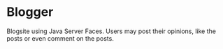 
# Blogger
Blogsite using Java Server Faces.
Users may post their opinions, like the posts or even comment on the posts.
